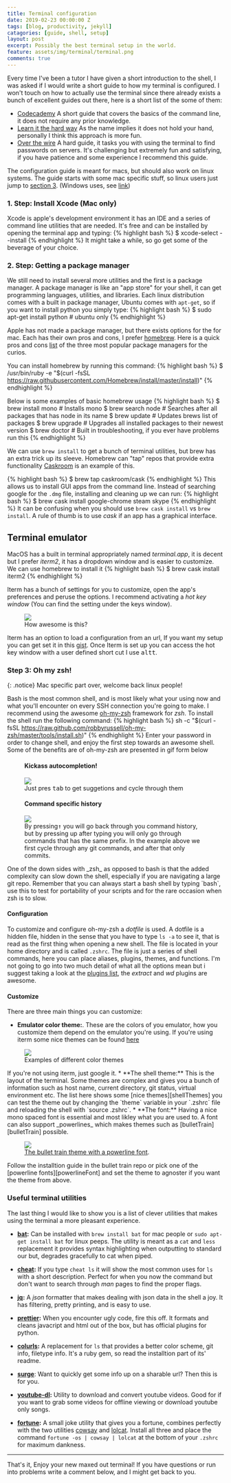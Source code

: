 ```yaml
---
title: Terminal configuration
date: 2019-02-23 00:00:00 Z
tags: [blog, productivity, jekyll]
catagories: [guide, shell, setup]
layout: post
excerpt: Possibly the best terminal setup in the world.
feature: assets/img/terminal/terminal.png
comments: true
---
```


Every time I've been a tutor I have given a short introduction to the shell, I
was asked if I would write a short guide to how my terminal is configured. I
won't touch on how to actually use the terminal since there already exists a
bunch of excellent guides out there, here is a short list of the some of them:

* [Codecademy](https://www.codecademy.com/learn/learn-the-command-line) A short
guide that covers the basics of the command line, it does not require any prior
knowledge.
* [Learn it the hard way](https://learnpythonthehardway.org/book/appendixa.html)
As the name implies it does not hold your hand, personally I think this
approach is more fun.
* [Over the wire](http://overthewire.org/wargames/bandit/)
A hard guide, it tasks you with using the terminal to find passwords on
servers. It's challenging but extremely fun and satisfying, if you have patience
and some experience I recommend this guide.


The configuration guide is meant for macs, but should also work on linux
systems. The guide starts with some mac specific stuff, so linux users just jump
to [section 3](#section3). (Windows uses, see [link][joke])


### 1. Step: Install Xcode (Mac only)
Xcode is apple's development environment it has an IDE and a series of command
line utilities that are needed. It's free and can be installed by opening the
terminal app and typing:
{% highlight bash %}
    $ xcode-select --install
{% endhighlight %}
It might take a while, so go get some of the beverage of your choice.

### 2. Step: Getting a package manager
We still need to install several more utilities and the first is a package
manager. A package manager is like an "app store" for your shell, it can get
programming languages, utilities, and libraries. Each linux distribution comes
with a built in package manager, Ubuntu comes with `apt-get`, so if you want to
install python you simply type:
{% highlight bash %}
    $ sudo apt-get install python # ubuntu only
{% endhighlight %}

Apple has not made a package manager, but there exists options for the for mac.
Each has their own pros and cons, I prefer [homebrew](http://brew.sh).
Here is a quick pros and cons [list][pro-con-list] of the three most popular package
managers for the curios.

You can install homebrew by running this command:
{% highlight bash %}
    $ /usr/bin/ruby -e "$(curl -fsSL https://raw.githubusercontent.com/Homebrew/install/master/install)"
{% endhighlight %}

Below is some examples of basic homebrew usage
{% highlight bash %}
    $ brew install mono # Installs mono
    $ brew search node # Searches after all packages that has node in its name
    $ brew update # Updates brews list of packages
    $ brew upgrade # Upgrades all installed packages to their newest version
    $ brew doctor # Built in troubleshooting, if you ever have problems run this
{% endhighlight %}

We can use `brew install` to get a bunch of terminal utilities, but brew has
an extra trick up its sleeve. Homebrew can "tap" repos that provide extra
functionality [Caskroom](https://caskroom.github.io) is an example of this.

{% highlight bash %}
    $ brew tap caskroom/cask
{% endhighlight %}
This allows us to install GUI apps from the command line.
Instead of searching google for the `.dmg` file, installing and cleaning up we
can run:
{% highlight bash %}
    $ brew cask install google-chrome steam skype
{% endhighlight %}
It can be confusing when you should use `brew cask install` vs `brew
install`. A rule of thumb is to use _cask_ if an app has a graphical interface.


## Terminal emulator
MacOS has a built in terminal appropriately named _terminal.app_, it is decent
but I prefer _iterm2_, it has a dropdown window and is easier to customize.
We can use homebrew to install it
{% highlight bash %}
    $ brew cask install iterm2
{% endhighlight %}

Iterm has a bunch of settings for you to customize, open the app's
preferences and peruse the options. I recommend activating a _hot key window_
(You can find the setting under the keys window).
<figure>
    <a href="/assets/img/terminal/hotkey.png">
	<img src="/assets/img/terminal/hotkey.png">
    </a>
	<figcaption>How awesome is this?</figcaption>
</figure>

Iterm has an option to load a configuration from an url, If you want my setup
you can get set it in this [gist][iterm-gist]. Once Iterm is set up you can
access the hot key window with a user defined short cut I use
<kbd>alt</kbd><kbd>t</kbd>.


### Step 3: Oh my zsh!
<a name="section3"></a>

{: .notice}
Mac specific part over, welcome back linux people!


Bash is the most common shell, and is most likely what your using now and what
you'll encounter on every SSH connection you're going to make. I recommend using
the awesome [oh-my-zsh][oh-zsh] framework for _zsh_.
To install the shell run the following command:
{% highlight bash %}
    sh -c "$(curl -fsSL https://raw.github.com/robbyrussell/oh-my-zsh/master/tools/install.sh)"
{% endhighlight %}
Enter your password in order to change shell, and enjoy the first step towards
an awesome shell. Some of the benefits are of oh-my-zsh are presented in gif
form below
<figure>
    <h4>Kickass autocompletion!</h4>
	<a href="/assets/img/terminal/autocomplete.gif">
        <img src="/assets/img/terminal/autocomplete.gif">
    </a>
	<figcaption>Just pres <kbd>tab</kbd> to get suggetions and cycle through
    them</figcaption>
</figure>
<figure>
    <h4>Command specific history</h4>
	<a href="/assets/img/terminal/commandHistory.gif">
        <img src="/assets/img/terminal/commandHistory.gif">
    </a>
	<figcaption>By pressing<kbd>↑</kbd> you will go back through you command
    history, but by pressing up after typing you will only go through commands
    that has the same prefix. In the example above we first cycle through
    any git commands, and after that only commits.</figcaption>
</figure>
One of the down sides with _zsh_ as opposed to bash is that the added complexity
can slow down the shell, especially if you are navigating a large git repo.
Remember that you can always start a bash shell by typing `bash`, use this to
test for portability of your scripts and for the rare occasion when zsh is to
slow.


#### Configuration
To customize and configure oh-my-zsh a _dotfile_ is used. A dotfile is a hidden
file, hidden in the sense that you have to type `ls -a` to see it, that is
read as the first thing when opening a new shell. The file is located in your
home directory and is called `.zshrc`. The file is just a series of shell
commands, here you can place aliases, plugins, themes, and functions.
I'm not going to go into two much detail of what all the options mean but i
suggest taking a look at the [plugins list][plugins], the _extract_ and _wd_
plugins are awesome.

#### Customize
There are three main things you can customize:
* **Emulator color theme:**. These are the colors of you emulator, how you
customize them depend on the emulator you're using. If you're using iterm
some nice themes can be found [here](https://iterm2colorschemes.com)
<figure>
	<a href="/assets/img/terminal/themes.png">
        <img src="/assets/img/terminal/themes.png">
    </a>
	<figcaption>Examples of different color themes</figcaption>
</figure>
If you're not using iterm, just google it.
* **The shell theme:** This is the layout of the terminal. Some themes are
complex and gives you a bunch of information such as host name, current
directory, git status, virtual environment etc. The list here shows some
[nice themes][shellThemes] you can test the theme out by changing the
`theme` variable in your `.zshrc` file and reloading the shell with
`source .zshrc`.
* **The font:** Having a nice mono spaced font is essential and most likley
what you are used to. A font can also support _powerlines_ which makes themes
such as [bulletTrain][bulletTrain] possible.
<figure>
    <img src="https://camo.githubusercontent.com/c5b0c78df1c3ca27bb2c5577114a92018bbdbee0/687474703a2f2f7261772e6769746875622e636f6d2f6361696f676f6e64696d2f62756c6c65742d747261696e2d6f682d6d792d7a73682d7468656d652f6d61737465722f696d672f707265766965772e676966">
    <figcaption><a href="https://github.com/caiogondim/bullet-train.zsh"
    title="The bullet train theme with a powerline font">The bullet train theme
    with a powerline font</a>.</figcaption>
</figure>
Follow the installtion guide in the bullet train repo or pick one of the
[powerline fonts][powerlineFont] and set the theme to agnoster if you want the
theme from above.

### Useful terminal utilities
The last thing I would like to show you is a list of clever utilities that makes
using the terminal a more pleasant experience.

* **[bat](https://github.com/sharkdp/bat):** Can be installed with
`brew install bat` for mac people or `sudo apt-get install bat` for linux peeps.
The utility is meant as a `cat` and `less` replacement it provides syntax
highlighting when outputting to standard our but, degrades gracefully to cat
when piped.

* **[cheat](https://github.com/cheat/cheat):** If you type `cheat ls` it will
show the most common uses for `ls` with a short description. Perfect for when
you now the command but don't want to search through _man_ pages to find the
proper flags.

* **[jq](https://stedolan.github.io/jq/):** A _json_ formatter that makes
dealing with json data in the shell a joy. It has filtering, pretty printing,
and is easy to use.

* **[prettier][prettier]:** When you encounter ugly code, fire this off. It
formats and cleans javacript and html out of the box, but has official
plugins for python.

* **[colurls][colurls]:** A replacement for `ls` that provides a better color
scheme, git info, filetype info. It's a ruby gem, so read the installtion
part of its' readme.

* **[surge](http://surge.sh)**: Want to quickly get some info up on a sharable url?
Then this is for you.

* **[youtube-dl][youtube-dl]:** Utility to download and convert youtube videos.
Good for if you want to grab some videos for offline viewing or download youtube
only songs.

* **[fortune][fortune]:** A small joke utility that gives you a fortune,
combines perfectly with the two utilities [cowsay][cowsay] and [lolcat][lolcat].
Install all three and place the command `fortune -os | cowsay | lolcat` at the
bottom of your `.zshrc` for maximum dankness.



----
That's it, Enjoy your new maxed out terminal!
If you have questions or run into problems write a comment below, and I might
get back to you.






[pkg-cmp]: https://apple.stackexchange.com/questions/32724/what-are-pros-and-cons-for-macports-fink-and-homebrew
[pro-con-list]: https://apple.stackexchange.com/questions/32724/what-are-pros-and-cons-for-macports-fink-and-homebrew
[iterm-gist]: https://gist.github.com/Rotendahl/46aa382231ee80cd58bcf8d303747188
[oh-zsh]: https://ohmyz.sh
[plugins]: https://github.com/robbyrussell/oh-my-zsh/wiki/Plugins
[shellThemes]: https://github.com/robbyrussell/oh-my-zsh/wiki/Themes
[bulletTrain]: https://github.com/caiogondim/bullet-train.zsh
[fortune]: https://www.ibiblio.org/pub/linux/games/amusements/fortune/!INDEX.html
[cowsay]: https://github.com/tnalpgge/rank-amateur-cowsay
[lolcat]: https://github.com/busyloop/lolcat
[youtube-dl]: https://rg3.github.io/youtube-dl/
[colurls]: https://github.com/athityakumar/colorls
[prettier]: https://github.com/prettier/prettier
[joke]: http://www.lmgtfy.com/?q=how+to+install+linux%3F
[powerlineFont]: https://github.com/powerline/fonts
